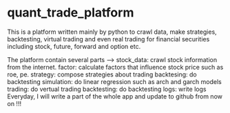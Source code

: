 # quant_trade_platform
This is a platform written mainly by python to crawl data, make strategies, backtesting, virtual trading and even real trading for financial securities including stock, future, forward and option etc. 

The platform contain several parts --> 
stock_data: crawl stock information from the internet.
factor: calculate factors that influence stock price such as roe, pe.
strategy: compose strategies about trading
backtesing: do backtesting
simulation: do linear regression such as arch and garch models
trading: do vertual trading 
backtesting: do backtesting
logs: write logs 
Everyday, I will write a part of the whole app and update to github from now on !!!

